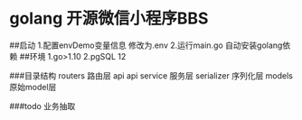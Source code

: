 # golang 开源微信小程序BBS

##启动
1.配置envDemo变量信息 修改为.env
2.运行main.go 自动安装golang依赖 
##环境
1.go>1.10
2.pgSQL 12

###目录结构
routers 路由层
api  api
service 服务层
serializer 序列化层
models 原始model层

###todo
业务抽取

   